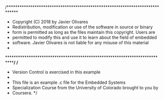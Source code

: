 /*****************************************************************************
* Copyright (C) 2018 by Javier Olivares
* Redistribution, modification or use of the software in source or binary
* form is permitted as long as the files maintain this copyright. Users are
* permitted to modify this and use it to learn about the field of embedded 
* software. Javier Olivares is not liable for any misuse of this material
*
*****************************************************************************/
/**
 * Version Control is exercised in this example
 *
 * This file is an example .c file for the Embedded Systems
 * Specialization Course from the University of Colorado brought to you by 
 * Coursera.
 */ 
